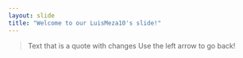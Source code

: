 ```yaml
---
layout: slide
title: "Welcome to our LuisMeza10's slide!"
---
```

> Text that is a quote with changes
Use the left arrow to go back!
